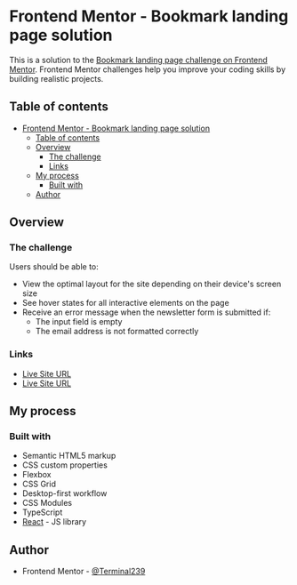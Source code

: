 # Frontend Mentor - Bookmark landing page solution

This is a solution to the [Bookmark landing page challenge on Frontend Mentor](https://www.frontendmentor.io/challenges/bookmark-landing-page-5d0b588a9edda32581d29158). Frontend Mentor challenges help you improve your coding skills by building realistic projects.

## Table of contents

- [Frontend Mentor - Bookmark landing page solution](#frontend-mentor---bookmark-landing-page-solution)
  - [Table of contents](#table-of-contents)
  - [Overview](#overview)
    - [The challenge](#the-challenge)
    - [Links](#links)
  - [My process](#my-process)
    - [Built with](#built-with)
  - [Author](#author)

## Overview

### The challenge

Users should be able to:

- View the optimal layout for the site depending on their device's screen size
- See hover states for all interactive elements on the page
- Receive an error message when the newsletter form is submitted if:
  - The input field is empty
  - The email address is not formatted correctly

### Links

- [Live Site URL](https://bookmark-landing-page-website.netlify.app/)
- [Live Site URL](https://github.com/Terminal239/bookmark-landing-page-master)

## My process

### Built with

- Semantic HTML5 markup
- CSS custom properties
- Flexbox
- CSS Grid
- Desktop-first workflow
- CSS Modules
- TypeScript
- [React](https://reactjs.org/) - JS library

## Author

- Frontend Mentor - [@Terminal239](https://www.frontendmentor.io/profile/Terminal239)
